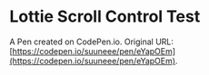 # Lottie Scroll Control Test

A Pen created on CodePen.io. Original URL: [https://codepen.io/suuneee/pen/eYapOEm](https://codepen.io/suuneee/pen/eYapOEm).

